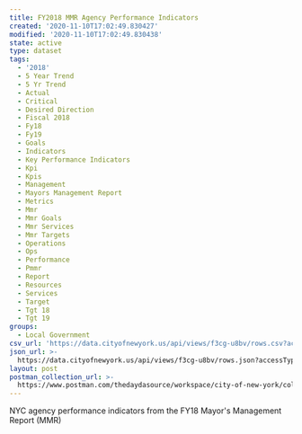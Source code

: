 ```yaml
---
title: FY2018 MMR Agency Performance Indicators
created: '2020-11-10T17:02:49.830427'
modified: '2020-11-10T17:02:49.830438'
state: active
type: dataset
tags:
  - '2018'
  - 5 Year Trend
  - 5 Yr Trend
  - Actual
  - Critical
  - Desired Direction
  - Fiscal 2018
  - Fy18
  - Fy19
  - Goals
  - Indicators
  - Key Performance Indicators
  - Kpi
  - Kpis
  - Management
  - Mayors Management Report
  - Metrics
  - Mmr
  - Mmr Goals
  - Mmr Services
  - Mmr Targets
  - Operations
  - Ops
  - Performance
  - Pmmr
  - Report
  - Resources
  - Services
  - Target
  - Tgt 18
  - Tgt 19
groups:
  - Local Government
csv_url: 'https://data.cityofnewyork.us/api/views/f3cg-u8bv/rows.csv?accessType=DOWNLOAD'
json_url: >-
  https://data.cityofnewyork.us/api/views/f3cg-u8bv/rows.json?accessType=DOWNLOAD
layout: post
postman_collection_url: >-
  https://www.postman.com/thedaydasource/workspace/city-of-new-york/collection/15909983-009939af-bc8c-4841-8e45-30e0c3f8ba8b
---
```

NYC agency performance indicators from the FY18 Mayor's Management Report (MMR)
